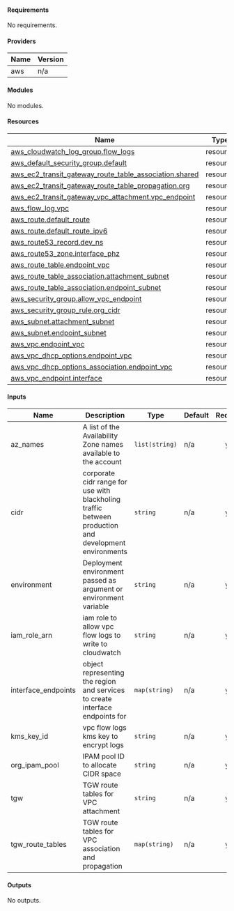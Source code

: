 <!-- BEGIN_TF_DOCS -->
#### Requirements

No requirements.

#### Providers

| Name | Version |
|------|---------|
| aws | n/a |

#### Modules

No modules.

#### Resources

| Name | Type |
|------|------|
| [aws_cloudwatch_log_group.flow_logs](https://registry.terraform.io/providers/hashicorp/aws/latest/docs/resources/cloudwatch_log_group) | resource |
| [aws_default_security_group.default](https://registry.terraform.io/providers/hashicorp/aws/latest/docs/resources/default_security_group) | resource |
| [aws_ec2_transit_gateway_route_table_association.shared](https://registry.terraform.io/providers/hashicorp/aws/latest/docs/resources/ec2_transit_gateway_route_table_association) | resource |
| [aws_ec2_transit_gateway_route_table_propagation.org](https://registry.terraform.io/providers/hashicorp/aws/latest/docs/resources/ec2_transit_gateway_route_table_propagation) | resource |
| [aws_ec2_transit_gateway_vpc_attachment.vpc_endpoint](https://registry.terraform.io/providers/hashicorp/aws/latest/docs/resources/ec2_transit_gateway_vpc_attachment) | resource |
| [aws_flow_log.vpc](https://registry.terraform.io/providers/hashicorp/aws/latest/docs/resources/flow_log) | resource |
| [aws_route.default_route](https://registry.terraform.io/providers/hashicorp/aws/latest/docs/resources/route) | resource |
| [aws_route.default_route_ipv6](https://registry.terraform.io/providers/hashicorp/aws/latest/docs/resources/route) | resource |
| [aws_route53_record.dev_ns](https://registry.terraform.io/providers/hashicorp/aws/latest/docs/resources/route53_record) | resource |
| [aws_route53_zone.interface_phz](https://registry.terraform.io/providers/hashicorp/aws/latest/docs/resources/route53_zone) | resource |
| [aws_route_table.endpoint_vpc](https://registry.terraform.io/providers/hashicorp/aws/latest/docs/resources/route_table) | resource |
| [aws_route_table_association.attachment_subnet](https://registry.terraform.io/providers/hashicorp/aws/latest/docs/resources/route_table_association) | resource |
| [aws_route_table_association.endpoint_subnet](https://registry.terraform.io/providers/hashicorp/aws/latest/docs/resources/route_table_association) | resource |
| [aws_security_group.allow_vpc_endpoint](https://registry.terraform.io/providers/hashicorp/aws/latest/docs/resources/security_group) | resource |
| [aws_security_group_rule.org_cidr](https://registry.terraform.io/providers/hashicorp/aws/latest/docs/resources/security_group_rule) | resource |
| [aws_subnet.attachment_subnet](https://registry.terraform.io/providers/hashicorp/aws/latest/docs/resources/subnet) | resource |
| [aws_subnet.endpoint_subnet](https://registry.terraform.io/providers/hashicorp/aws/latest/docs/resources/subnet) | resource |
| [aws_vpc.endpoint_vpc](https://registry.terraform.io/providers/hashicorp/aws/latest/docs/resources/vpc) | resource |
| [aws_vpc_dhcp_options.endpoint_vpc](https://registry.terraform.io/providers/hashicorp/aws/latest/docs/resources/vpc_dhcp_options) | resource |
| [aws_vpc_dhcp_options_association.endpoint_vpc](https://registry.terraform.io/providers/hashicorp/aws/latest/docs/resources/vpc_dhcp_options_association) | resource |
| [aws_vpc_endpoint.interface](https://registry.terraform.io/providers/hashicorp/aws/latest/docs/resources/vpc_endpoint) | resource |

#### Inputs

| Name | Description | Type | Default | Required |
|------|-------------|------|---------|:--------:|
| az_names | A list of the Availability Zone names available to the account | `list(string)` | n/a | yes |
| cidr | corporate cidr range for use with blackholing traffic between production and development environments | `string` | n/a | yes |
| environment | Deployment environment passed as argument or environment variable | `string` | n/a | yes |
| iam_role_arn | iam role to allow vpc flow logs to write to cloudwatch | `string` | n/a | yes |
| interface_endpoints | object representing the region and services to create interface endpoints for | `map(string)` | n/a | yes |
| kms_key_id | vpc flow logs kms key to encrypt logs | `string` | n/a | yes |
| org_ipam_pool | IPAM pool ID to allocate CIDR space | `string` | n/a | yes |
| tgw | TGW route tables for VPC attachment | `string` | n/a | yes |
| tgw_route_tables | TGW route tables for VPC association and propagation | `map(string)` | n/a | yes |

#### Outputs

No outputs.
<!-- END_TF_DOCS -->